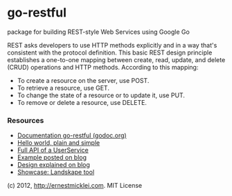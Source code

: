 go-restful
==========

package for building REST-style Web Services using Google Go

REST asks developers to use HTTP methods explicitly and in a way that's consistent with the protocol definition. This basic REST design principle establishes a one-to-one mapping between create, read, update, and delete (CRUD) operations and HTTP methods. According to this mapping:

- To create a resource on the server, use POST.
- To retrieve a resource, use GET.
- To change the state of a resource or to update it, use PUT.
- To remove or delete a resource, use DELETE.
    
### Resources

- [Documentation go-restful (godoc.org)](http://godoc.org/github.com/emicklei/go-restful)
- [Hello world, plain and simple](https://github.com/emicklei/go-restful/tree/master/examples/restful-hello-world.go)  
- [Full API of a UserService](https://github.com/emicklei/go-restful/tree/master/examples/restful-user-service.go) 
- [Example posted on blog](http://ernestmicklei.com/2012/11/24/go-restful-first-working-example/)
- [Design explained on blog](http://ernestmicklei.com/2012/11/11/go-restful-api-design/)
- [Showcase: Landskape tool](https://github.com/emicklei/landskape)

(c) 2012, http://ernestmicklei.com. MIT License